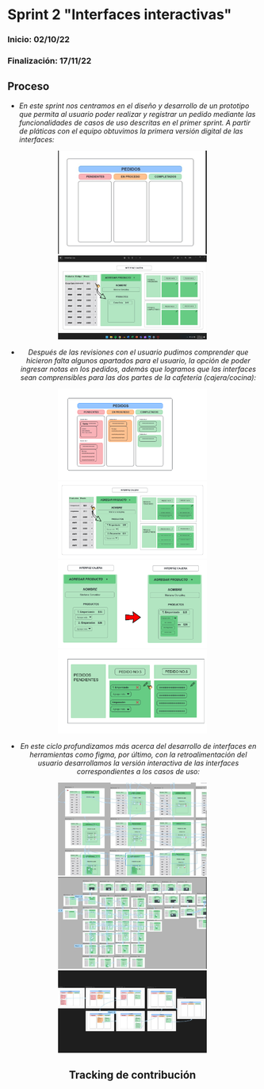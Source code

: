 # Sprint 2 "Interfaces interactivas"

### Inicio: 02/10/22 
### Finalización: 17/11/22


## Proceso

* _En este sprint nos centramos en el diseño y desarrollo de un prototipo que permita al usuario poder realizar y registrar un pedido mediante las funcionalidades 
de casos de uso descritas en el primer sprint. A partir de pláticas con el equipo obtuvimos la primera versión digital de las interfaces:_


<center>   
<img src="https://github.com/orlandordzc/UADYFoodFIS/blob/Luis-Gerardo-M%C3%A9ndez-Villanueva/Actividades%20durante%20segunda%20entrega/Interfaces/A1.jpg" alt="JuveYell" width="300px">
  
<img src="https://github.com/orlandordzc/UADYFoodFIS/blob/Luis-Gerardo-M%C3%A9ndez-Villanueva/Actividades%20durante%20segunda%20entrega/Interfaces/A2.jpg" alt="JuveR" width="300px">
  
  
* _Después de las revisiones con el usuario pudimos comprender que hicieron falta algunos apartados para el usuario, la opción de poder ingresar notas en los pedidos, además que logramos que las interfaces sean comprensibles para las dos partes de la cafetería (cajera/cocina):_

<img src="https://github.com/orlandordzc/UADYFoodFIS/blob/Luis-Gerardo-M%C3%A9ndez-Villanueva/Actividades%20durante%20segunda%20entrega/Interfaces/B2.png" alt="JuveR" width="300px">
<img src="https://github.com/orlandordzc/UADYFoodFIS/blob/Luis-Gerardo-M%C3%A9ndez-Villanueva/Actividades%20durante%20segunda%20entrega/Interfaces/B1.png" alt="JuveR" width="300px">
<img src="https://github.com/orlandordzc/UADYFoodFIS/blob/Luis-Gerardo-M%C3%A9ndez-Villanueva/Actividades%20durante%20segunda%20entrega/Interfaces/B3.png" alt="JuveR"
width="300px">
<img src="https://github.com/orlandordzc/UADYFoodFIS/blob/Luis-Gerardo-M%C3%A9ndez-Villanueva/Actividades%20durante%20segunda%20entrega/Interfaces/B4.png" alt="JuveR"
width="300px">

* _En este ciclo profundizamos más acerca del desarrollo de interfaces en herramientas como figma, por último, con la retroalimentación del usuario desarrollamos la versión interactiva de las interfaces correspondientes a los casos de uso:_

<img src="https://github.com/orlandordzc/UADYFoodFIS/blob/Luis-Gerardo-M%C3%A9ndez-Villanueva/Actividades%20durante%20segunda%20entrega/Interfaces/C1.jpg" alt="JuveR" width="300px">
<img src="https://github.com/orlandordzc/UADYFoodFIS/blob/Luis-Gerardo-M%C3%A9ndez-Villanueva/Actividades%20durante%20segunda%20entrega/Interfaces/C2.jpg" alt="JuveR" width="300px">
<img src="https://github.com/orlandordzc/UADYFoodFIS/blob/Luis-Gerardo-M%C3%A9ndez-Villanueva/Actividades%20durante%20segunda%20entrega/Interfaces/C3.jpg" alt="JuveR" width="300px">
  
 ## Tracking de contribución
  
  
  
  
  
